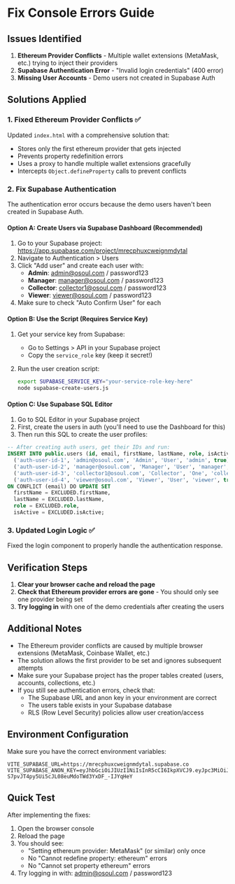 # Fix Console Errors Guide

## Issues Identified

1. **Ethereum Provider Conflicts** - Multiple wallet extensions (MetaMask, etc.) trying to inject their providers
2. **Supabase Authentication Error** - "Invalid login credentials" (400 error)
3. **Missing User Accounts** - Demo users not created in Supabase Auth

## Solutions Applied

### 1. Fixed Ethereum Provider Conflicts ✅

Updated `index.html` with a comprehensive solution that:
- Stores only the first ethereum provider that gets injected
- Prevents property redefinition errors
- Uses a proxy to handle multiple wallet extensions gracefully
- Intercepts `Object.defineProperty` calls to prevent conflicts

### 2. Fix Supabase Authentication

The authentication error occurs because the demo users haven't been created in Supabase Auth.

#### Option A: Create Users via Supabase Dashboard (Recommended)

1. Go to your Supabase project: https://app.supabase.com/project/mrecphuxcweignmdytal
2. Navigate to Authentication > Users
3. Click "Add user" and create each user with:
   - **Admin**: admin@osoul.com / password123
   - **Manager**: manager@osoul.com / password123
   - **Collector**: collector1@osoul.com / password123
   - **Viewer**: viewer@osoul.com / password123
4. Make sure to check "Auto Confirm User" for each

#### Option B: Use the Script (Requires Service Key)

1. Get your service key from Supabase:
   - Go to Settings > API in your Supabase project
   - Copy the `service_role` key (keep it secret!)

2. Run the user creation script:
   ```bash
   export SUPABASE_SERVICE_KEY="your-service-role-key-here"
   node supabase-create-users.js
   ```

#### Option C: Use Supabase SQL Editor

1. Go to SQL Editor in your Supabase project
2. First, create the users in auth (you'll need to use the Dashboard for this)
3. Then run this SQL to create the user profiles:

```sql
-- After creating auth users, get their IDs and run:
INSERT INTO public.users (id, email, firstName, lastName, role, isActive) VALUES
  ('auth-user-id-1', 'admin@osoul.com', 'Admin', 'User', 'admin', true),
  ('auth-user-id-2', 'manager@osoul.com', 'Manager', 'User', 'manager', true),
  ('auth-user-id-3', 'collector1@osoul.com', 'Collector', 'One', 'collector', true),
  ('auth-user-id-4', 'viewer@osoul.com', 'Viewer', 'User', 'viewer', true)
ON CONFLICT (email) DO UPDATE SET
  firstName = EXCLUDED.firstName,
  lastName = EXCLUDED.lastName,
  role = EXCLUDED.role,
  isActive = EXCLUDED.isActive;
```

### 3. Updated Login Logic ✅

Fixed the login component to properly handle the authentication response.

## Verification Steps

1. **Clear your browser cache and reload the page**
2. **Check that Ethereum provider errors are gone** - You should only see one provider being set
3. **Try logging in** with one of the demo credentials after creating the users

## Additional Notes

- The Ethereum provider conflicts are caused by multiple browser extensions (MetaMask, Coinbase Wallet, etc.)
- The solution allows the first provider to be set and ignores subsequent attempts
- Make sure your Supabase project has the proper tables created (users, accounts, collections, etc.)
- If you still see authentication errors, check that:
  - The Supabase URL and anon key in your environment are correct
  - The users table exists in your Supabase database
  - RLS (Row Level Security) policies allow user creation/access

## Environment Configuration

Make sure you have the correct environment variables:

```env
VITE_SUPABASE_URL=https://mrecphuxcweignmdytal.supabase.co
VITE_SUPABASE_ANON_KEY=eyJhbGciOiJIUzI1NiIsInR5cCI6IkpXVCJ9.eyJpc3MiOiJzdXBhYmFzZSIsInJlZiI6Im1yZWNwaHV4Y3dlaWdubWR5dGFsIiwicm9sZSI6ImFub24iLCJpYXQiOjE3NTMxNjY2MjMsImV4cCI6MjA2ODc0MjYyM30.4I-S7pvJT4py5Ui5cJL08euMdoTWd3YxDF_-IJYqHeY
```

## Quick Test

After implementing the fixes:

1. Open the browser console
2. Reload the page
3. You should see:
   - "Setting ethereum provider: MetaMask" (or similar) only once
   - No "Cannot redefine property: ethereum" errors
   - No "Cannot set property ethereum" errors
4. Try logging in with: admin@osoul.com / password123